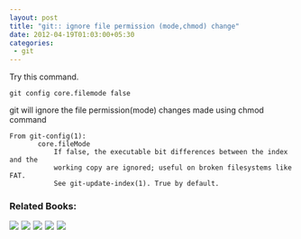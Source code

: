 ```yaml
---
layout: post
title: "git:: ignore file permission (mode,chmod) change"
date: 2012-04-19T01:03:00+05:30
categories:
 - git
---
```


Try this command.

```
git config core.filemode false
```

git will ignore the file permission(mode) changes made using chmod command 

```
From git-config(1):
       core.fileMode
           If false, the executable bit differences between the index and the
           working copy are ignored; useful on broken filesystems like FAT.
           See git-update-index(1). True by default.
```
  

<div class="my-amazon-links"><h3>Related Books:</h3><a href="http://www.amazon.com/gp/product/1430218339/ref=as_li_ss_il?ie=UTF8&camp=1789&creative=390957&creativeASIN=1430218339&linkCode=as2&tag=thelaccur-20"><img border="0" src="http://ws.assoc-amazon.com/widgets/q?_encoding=UTF8&ASIN=1430218339&Format=_SL160_&ID=AsinImage&MarketPlace=US&ServiceVersion=20070822&WS=1&tag=thelaccur-20" ></a><img src="http://www.assoc-amazon.com/e/ir?t=thelaccur-20&l=as2&o=1&a=1430218339" width="1" height="1" border="0" alt="" style="border:none !important; margin:0px !important;" /> <a href="http://www.amazon.com/gp/product/0596520123/ref=as_li_ss_il?ie=UTF8&camp=1789&creative=390957&creativeASIN=0596520123&linkCode=as2&tag=thelaccur-20"><img border="0" src="http://ws.assoc-amazon.com/widgets/q?_encoding=UTF8&ASIN=0596520123&Format=_SL160_&ID=AsinImage&MarketPlace=US&ServiceVersion=20070822&WS=1&tag=thelaccur-20" ></a><img src="http://www.assoc-amazon.com/e/ir?t=thelaccur-20&l=as2&o=1&a=0596520123" width="1" height="1" border="0" alt="" style="border:none !important; margin:0px !important;" />  <a href="http://www.amazon.com/gp/product/1934356158/ref=as_li_ss_il?ie=UTF8&camp=1789&creative=390957&creativeASIN=1934356158&linkCode=as2&tag=thelaccur-20"><img border="0" src="http://ws.assoc-amazon.com/widgets/q?_encoding=UTF8&ASIN=1934356158&Format=_SL160_&ID=AsinImage&MarketPlace=US&ServiceVersion=20070822&WS=1&tag=thelaccur-20" ></a><img src="http://www.assoc-amazon.com/e/ir?t=thelaccur-20&l=as2&o=1&a=1934356158" width="1" height="1" border="0" alt="" style="border:none !important; margin:0px !important;" />  <a href="http://www.amazon.com/gp/product/B0067QNR56/ref=as_li_ss_il?ie=UTF8&camp=1789&creative=390957&creativeASIN=B0067QNR56&linkCode=as2&tag=thelaccur-20"><img border="0" src="http://ws.assoc-amazon.com/widgets/q?_encoding=UTF8&ASIN=B0067QNR56&Format=_SL160_&ID=AsinImage&MarketPlace=US&ServiceVersion=20070822&WS=1&tag=thelaccur-20" ></a><img src="http://www.assoc-amazon.com/e/ir?t=thelaccur-20&l=as2&o=1&a=B0067QNR56" width="1" height="1" border="0" alt="" style="border:none !important; margin:0px !important;" />  <a href="http://www.amazon.com/gp/product/B0071Q26O4/ref=as_li_ss_il?ie=UTF8&camp=1789&creative=390957&creativeASIN=B0071Q26O4&linkCode=as2&tag=thelaccur-20"><img border="0" src="http://ws.assoc-amazon.com/widgets/q?_encoding=UTF8&ASIN=B0071Q26O4&Format=_SL160_&ID=AsinImage&MarketPlace=US&ServiceVersion=20070822&WS=1&tag=thelaccur-20" ></a><img src="http://www.assoc-amazon.com/e/ir?t=thelaccur-20&l=as2&o=1&a=B0071Q26O4" width="1" height="1" border="0" alt="" style="border:none !important; margin:0px !important;" />    
